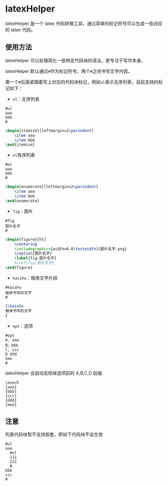 # latexHelper

latexHelper 是一个 latex 代码转换工具，通过简单的标记符号可以生成一些对应的 latex 代码。

## 使用方法

latexHelper 可以处理简化一些特定代码块的语法，更专注于写作本身。

latexHelper 默认通过`#`作为标记符号，两个`#`之间书写文字内容。

第一个`#`后面紧跟着写上对应的代码块标记，例如`ul`表示无序列表，目前支持的标记如下：

- `ul`：无序列表

```
#ul
aaa
bbb
#
```

```latex
\begin{itemize}[leftmargin=2\parindent]
	\item aaa
	\item bbb
\end{itemize}
```

- `ol`有序列表

```
#ol
aaa
bbb
#
```

```latex
\begin{enumerate}[leftmargin=2\parindent]
	\item aaa
	\item bbb
\end{enumerate}
```

- `fig`：图片

```
#fig
图片名字
#
```

```latex
\begin{figure}[ht]
	\centering
	\includegraphics[width=0.8\textwidth]{图片名字.png}
	\caption{图片名字}
	\label{fig:图片名字}
	%\ref{fig:图片名字}
\end{figure}
```

- `kaishu`：楷体文字片段

```
#kaishu
楷体书写的文字
#
```

```latex
{\kaishu
楷体书写的文字
}
```

- `opt`：选项

```
#opt
A. aaa
B。bbb
C, ccc
D ddd
eee
#
```

latexHelper 会自动去除掉选项前的 A,B,C,D 前缀

```
\onech
{aaa}
{bbb}
{ccc}
{ddd}
{eee}
```

## 注意

列表代码块暂不支持嵌套，即如下代码块不会生效

```
#ul
aaa
  #ul
  111
  222
  #
bbb
ccc
#
```
